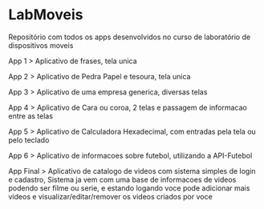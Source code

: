 # LabMoveis
Repositório com todos os apps desenvolvidos no curso de laboratório de dispositivos moveis

App 1 > Aplicativo de frases, tela unica

App 2 > Aplicativo de Pedra Papel e tesoura, tela unica

App 3 > Aplicativo de uma empresa generica, diversas telas

App 4 > Aplicativo de Cara ou coroa, 2 telas e passagem de informacao entre as telas

App 5 > Aplicativo de Calculadora Hexadecimal, com entradas pela tela ou pelo teclado

App 6 > Aplicativo de informacoes sobre futebol, utilizando a API-Futebol

App Final > Aplicativo de catalogo de videos com sistema simples de login e cadastro, Sistema ja vem com uma base de informacoes de videos podendo ser filme ou serie, e estando logando voce pode adicionar mais videos e visualizar/editar/remover os videos criados por voce
